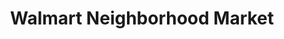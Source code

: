 ---
title: "Walmart Neighborhood Market"
url: /alexandria/walmart-neighborhood-market/
shop: supermarket
---